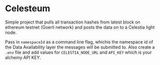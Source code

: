 # Celesteum

Simple project that pulls all transaction hashes from latest block on ethereum testnet (Goerli network) and posts the data on to a Celestia light node.

Pass in `namespaceId` as a command line flag, whichis the namespace id of the Data Availability layer the messages will be submitted to. Also create a `.env` file and add values for `CELESTIA_NODE_URL` and `API_KEY` which is your alchemy API KEY.